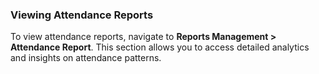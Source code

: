 ### Viewing Attendance Reports

To view attendance reports, navigate to **Reports Management > Attendance Report**. This section allows you to access detailed analytics and insights on attendance patterns.
